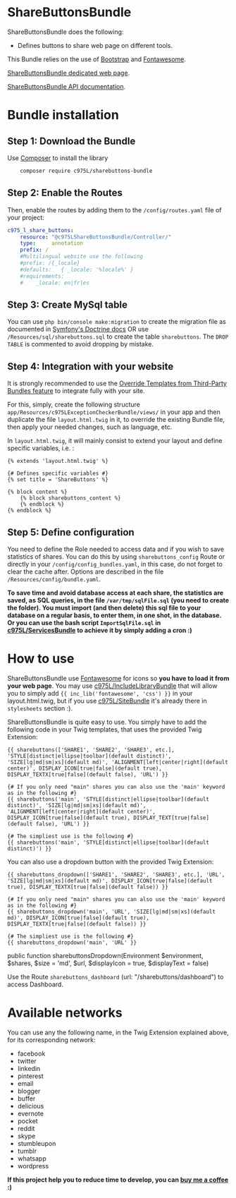 ShareButtonsBundle
==================

ShareButtonsBundle does the following:

- Defines buttons to share web page on different tools.

This Bundle relies on the use of [Bootstrap](http://getbootstrap.com/) and [Fontawesome](https://fontawesome.com).

[ShareButtonsBundle dedicated web page](https://975l.com/en/pages/sharebuttons-bundle).

[ShareButtonsBundle API documentation](https://975l.com/apidoc/c975L/ShareButtonsBundle.html).

Bundle installation
===================

Step 1: Download the Bundle
---------------------------
Use [Composer](https://getcomposer.org) to install the library
```bash
    composer require c975L/sharebuttons-bundle
```

Step 2: Enable the Routes
-------------------------
Then, enable the routes by adding them to the `/config/routes.yaml` file of your project:

```yml
c975_l_share_buttons:
    resource: "@c975LShareButtonsBundle/Controller/"
    type:     annotation
    prefix: /
    #Multilingual website use the following
    #prefix: /{_locale}
    #defaults:   { _locale: '%locale%' }
    #requirements:
    #    _locale: en|fr|es
```

Step 3: Create MySql table
--------------------------
You can use `php bin/console make:migration` to create the migration file as documented in [Symfony's Doctrine docs](https://symfony.com/doc/current/doctrine.html) OR use `/Resources/sql/sharebuttons.sql` to create the table `sharebuttons`. The `DROP TABLE` is commented to avoid dropping by mistake.

Step 4: Integration with your website
-------------------------------------
It is strongly recommended to use the [Override Templates from Third-Party Bundles feature](http://symfony.com/doc/current/templating/overriding.html) to integrate fully with your site.

For this, simply, create the following structure `app/Resources/c975LExceptionCheckerBundle/views/` in your app and then duplicate the file `layout.html.twig` in it, to override the existing Bundle file, then apply your needed changes, such as language, etc.

In `layout.html.twig`, it will mainly consist to extend your layout and define specific variables, i.e. :
```twig
{% extends 'layout.html.twig' %}

{# Defines specific variables #}
{% set title = 'ShareButtons' %}

{% block content %}
    {% block sharebuttons_content %}
    {% endblock %}
{% endblock %}
```
Step 5: Define configuration
----------------------------
You need to define the Role needed to access data and if you wish to save statistics of shares. You can do this by using `sharebuttons_config` Route or directly in your `/config/config_bundles.yaml`, in this case, do not forget to clear the cache after. Options are described in the file `/Resources/config/bundle.yaml`.

**To save time and avoid database access at each share, the statistics are saved, as SQL queries, in the file `/var/tmp/sqlFile.sql` (you need to create the folder). You must import (and then delete) this sql file to your database on a regular basis, to enter them, in one shot, in the database. Or you can use the bash script `ImportSqlFile.sql` in [c975L/ServicesBundle](https://github.com/975L/ServicesBundle) to achieve it by simply adding a cron :)**

How to use
==========
ShareButtonsBundle use [Fontawesome](https://fontawesome.com) for icons so **you have to load it from your web page**. You may use [c975L/IncludeLibraryBundle](https://github.com/975L/IncludeLibraryBundle) that will allow you to simply add `{{ inc_lib('fontawesome', 'css') }}` in your layout.html.twig, but if you use [c975L/SiteBundle](https://github.com/975L/SiteBundle) it's already there in `stylesheets` section :).

ShareButtonsBundle is quite easy to use. You simply have to add the following code in your Twig templates, that uses the provided Twig Extension:
```twig
{{ sharebuttons(['SHARE1', 'SHARE2', 'SHARE3', etc.], 'STYLE[distinct|ellipse|toolbar](default distinct)', 'SIZE[lg|md|sm|xs](default md)', 'ALIGNMENT[left|center|right](default center)', DISPLAY_ICON[true|false](default true), DISPLAY_TEXTX[true|false](default false), 'URL') }}

{# If you only need "main" shares you can also use the 'main' keyword as in the following #}
{{ sharebuttons('main', 'STYLE[distinct|ellipse|toolbar](default distinct)', 'SIZE[lg|md|sm|xs](default md)', 'ALIGNMENT[left|center|right](default center)', DISPLAY_ICON[true|false](default true), DISPLAY_TEXT[true|false](default false), 'URL') }}

{# The simpliest use is the following #}
{{ sharebuttons('main', 'STYLE[distinct|ellipse|toolbar](default distinct)') }}
```

You can also use a dropdown button with the provided Twig Extension:
```twig
{{ sharebuttons_dropdown(['SHARE1', 'SHARE2', 'SHARE3', etc.], 'URL', 'SIZE[lg|md|sm|xs](default md)', DISPLAY_ICON[true|false](default true), DISPLAY_TEXTX[true|false](default false)) }}

{# If you only need "main" shares you can also use the 'main' keyword as in the following #}
{{ sharebuttons_dropdown('main', 'URL', 'SIZE[lg|md|sm|xs](default md)', DISPLAY_ICON[true|false](default true), DISPLAY_TEXTX[true|false](default false)) }}

{# The simpliest use is the following #}
{{ sharebuttons_dropdown('main', 'URL' }}
```


public function sharebuttonsDropdown(Environment $environment, $shares, $size = 'md', $url, $displayIcon = true, $displayText = false)


Use the Route `sharebuttons_dashboard` (url: "/sharebuttons/dashboard") to access Dashboard.

Available networks
==================
You can use any the following name, in the Twig Extension explained above, for its corresponding network:

- facebook
- twitter
- linkedin
- pinterest
- email
- blogger
- buffer
- delicious
- evernote
- pocket
- reddit
- skype
- stumbleupon
- tumblr
- whatsapp
- wordpress

**If this project help you to reduce time to develop, you can [buy me a coffee](https://www.buymeacoffee.com/LaurentMarquet) :)**
